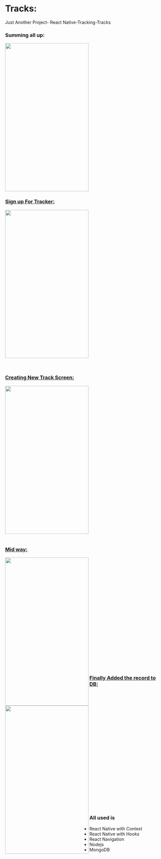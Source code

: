 # Tracks:
Just Another Project- React Native-Tracking-Tracks

 ### Summing all up:
<a href="url"><img src="https://user-images.githubusercontent.com/35291991/81306086-b5589200-909c-11ea-860b-6dbaa9efed1b.gif" height="480" width="270"/>

### Sign up For Tracker:
<a href="url"><img src="https://user-images.githubusercontent.com/35291991/81305159-a02f3380-909b-11ea-8dde-8388d322f490.jpeg" height="480" width="270"/>

</br>

### Creating New Track Screen:
<a href="url"><img src="https://user-images.githubusercontent.com/35291991/81304668-fb145b00-909a-11ea-84dc-5225c0377ca5.jpeg" height="480" width="270"/>
</br>
</br>


### Mid way:
<a href="url"><img src="https://user-images.githubusercontent.com/35291991/81305456-fac88f80-909b-11ea-9d10-32c41d83168e.jpeg" align="left" height="480" width="270"/>
</br>
</br>
</br>
</br>
</br>
</br>
</br>
</br>
</br>
</br>
</br>
</br>
</br>
</br>
</br>
</br>
</br>
</br>
</br>
</br>
</br>
### Finally Added the record to DB:
<a><img src="https://user-images.githubusercontent.com/35291991/81305565-1c297b80-909c-11ea-9ee0-18d786b7172e.jpeg" align="left" height="480" width="270"/>
</br>
</br>
</br>
</br>
</br>
</br>
</br>
</br>
</br>
</br>
</br>
</br>
</br>
</br>
</br>
</br>
</br>
</br>
</br>
</br>
</br>
</br>

### All used is
 * React Native with Context
 * React Native with Hooks
 * React Navigation
 * Nodejs
 * MongoDB

